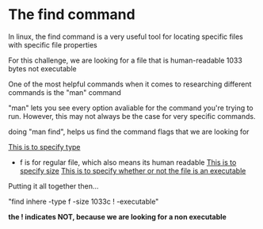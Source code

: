 # The find command

In linux, the find command is a very useful tool for locating specific files
with specific file properties

For this challenge, we are looking for a file that is
human-readable
1033 bytes
not executable


One of the most helpful commands when it comes to researching different
commands is the "man" command

"man" lets you see every option avaliable for the command you're trying to run. However, this may not always be the case for very specific commands.

doing "man find", helps us find the command flags that we are looking for

[This is to specify type](./bandit06type.png)
- f is for regular file, which also means its human readable
[This is to specify size](./bandit06size.png)
[This is to specify whether or not the file is an executable](./bandit06executable.png)


Putting it all together then...

"find inhere -type f -size 1033c ! -executable"

**the ! indicates NOT, because we are looking for a non executable**
